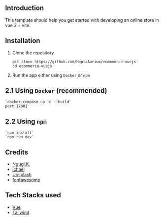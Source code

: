 ## Introduction

This template should help you get started with developing an online store in vue 3 + vite.

## Installation

1. Clone the repository

   `git clone https://github.com/HeptaAurium/ecommerce-vuejs`
   <br>
   `cd ecommerce-vuejs`

2. Run the app either using `Docker` or `npm`

## 2.1 Using `Docker` (recommended)

    `docker-compose up -d --build`
    port 17001

## 2.2 Using `npm`

    `npm install`
    `npm run dev`

## Credits

- [Ngugi.K.](https://github.com/HeptaAurium)
- [ichael](https://ichaelinc.com)
- [Unsplash](https://unsplash.com)
- [fontawesome](https://fontawesome.com)

## Tech Stacks used

- [Vue](https://vuejs.org)
- [Tailwind](https://tailwindcss.com)
